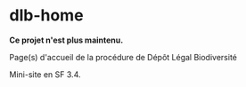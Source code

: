 # dlb-home

**Ce projet n'est plus maintenu.**

Page(s) d'accueil de la procédure de Dépôt Légal Biodiversité

Mini-site en SF 3.4.
